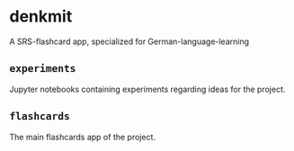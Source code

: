 # denkmit
A SRS-flashcard app, specialized for German-language-learning

## `experiments`
Jupyter notebooks containing experiments regarding ideas for the project.

## `flashcards`
The main flashcards app of the project.
